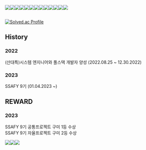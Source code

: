 <div style="display:flex; flex-wrap:wrap;">
<img src="https://img.shields.io/badge/java-007396?style=for-the-badge&logo=java&logoColor=white">
<img src="https://img.shields.io/badge/python-3776AB?style=for-the-badge&logo=python&logoColor=white">
<img src="https://img.shields.io/badge/springboot-6DB33F?style=for-the-badge&logo=springboot&logoColor=white">
<img src="https://img.shields.io/badge/vue.js-4FC08D?style=for-the-badge&logo=vue.js&logoColor=white">
<img src="https://img.shields.io/badge/html5-E34F26?style=for-the-badge&logo=html5&logoColor=white">
<img src="https://img.shields.io/badge/css-1572B6?style=for-the-badge&logo=css3&logoColor=white">
<img src="https://img.shields.io/badge/bootstrap-7952B3?style=for-the-badge&logo=bootstrap&logoColor=white">
<img src="https://img.shields.io/badge/mysql-4479A1?style=for-the-badge&logo=mysql&logoColor=white">
<img src="https://img.shields.io/badge/firebase-FFCA28?style=for-the-badge&logo=firebase&logoColor=white">
<img src="https://img.shields.io/badge/django-092E20?style=for-the-badge&logo=django&logoColor=white">
<img src="https://img.shields.io/badge/flutter-02569B?style=for-the-badge&logo=flutter&logoColor=white">
<img src="https://img.shields.io/badge/node.js-339933?style=for-the-badge&logo=Node.js&logoColor=white">
<img src="https://img.shields.io/badge/amazonaws-232F3E?style=for-the-badge&logo=amazonaws&logoColor=white">
</div>
<br>

[![Solved.ac Profile](http://mazassumnida.wtf/api/v2/generate_badge?boj=hoilday5303)](https://solved.ac/hoilday5303/)

## History

### 2022
(산대특)시스템 엔지니어와 풀스택 개발자 양성 (2022.08.25 ~ 12.30.2022)
### 2023
SSAFY 9기 (01.04.2023 ~)


## REWARD
### 2023
SSAFY 9기 공통프로젝트 구미 1등 수상 <br>
SSAFY 9기 자율프로젝트 구미 2등 수상

<div style="display:flex; flex-wrap:wrap;">
 <a href="mailto:hoilday5303@gmail.com"><img src="https://img.shields.io/badge/Gmail-EA4335?style=flat-square&logo=Gmail&logoColor=black"/></a>
 <img src="https://img.shields.io/badge/github-181717?style=for-the-badge&logo=github&logoColor=white">
 <img src="https://img.shields.io/badge/git-F05032?style=for-the-badge&logo=git&logoColor=white">
 </div>
